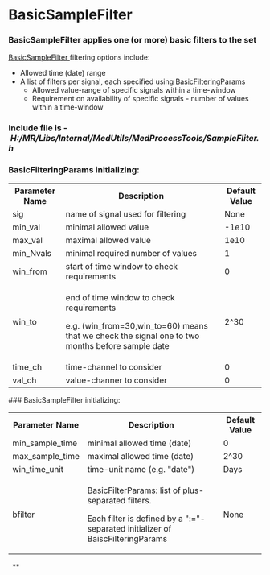 # BasicSampleFilter
### BasicSampleFilter applies one (or more) basic filters to the set
[BasicSampleFilter ](http://node-04/Libs/html/classBasicSampleFilter)filtering options include:
- Allowed time (date) range
- A list of filters per signal, each specified using [BasicFilteringParams](http://node-04/Libs/html/structBasicFilteringParams)
  - Allowed value-range of specific signals within a time-window
  - Requirement on availability of specific signals - number of values within a time-window
### Include file is - *H:/MR/Libs/Internal/MedUtils/MedProcessTools/SampleFliter.h*
### BasicFilteringParams initializing:
<table><tbody>
<tr>
<th>Parameter Name</th>
<th>Description</th>
<th>Default Value</th>
</tr>
<tr>
<td>sig</td>
<td>name of signal used for filtering</td>
<td>None</td>
</tr>
<tr>
<td>min_val</td>
<td>minimal allowed value</td>
<td>-1e10</td>
</tr>
<tr>
<td>max_val</td>
<td>maximal allowed value</td>
<td>1e10</td>
</tr>
<tr>
<td>min_Nvals</td>
<td>minimal required number of values</td>
<td>1</td>
</tr>
<tr>
<td>win_from</td>
<td>start of time window to check requirements</td>
<td>0</td>
</tr>
<tr>
<td>win_to</td>
<td><p>end of time window to check requirements</p><p>e.g. (win_from=30,win_to=60) means that we check the signal one to two months before sample date</p></td>
<td>2^30</td>
</tr>
<tr>
<td>time_ch</td>
<td>time-channel to consider</td>
<td>0</td>
</tr>
<tr>
<td>val_ch</td>
<td>value-channer to consider</td>
<td>0</td>
</tr>
</tbody></table>
### BasicSampleFilter initializing:
<table><tbody>
<tr>
<th>Parameter Name</th>
<th>Description</th>
<th>Default Value</th>
</tr>
<tr>
<td>min_sample_time</td>
<td>minimal allowed time (date)</td>
<td>0</td>
</tr>
<tr>
<td>max_sample_time</td>
<td>maximal allowed time (date)</td>
<td>2^30</td>
</tr>
<tr>
<td>win_time_unit</td>
<td>time-unit name (e.g. "date")</td>
<td>Days</td>
</tr>
<tr>
<td>bfilter</td>
<td><p>BasicFilterParams: list of plus-separated filters.</p><p>Each filter is defined by a ":="-separated initializer of BaiscFilteringParams</p></td>
<td>None</td>
</tr>
</tbody></table>
 
**
